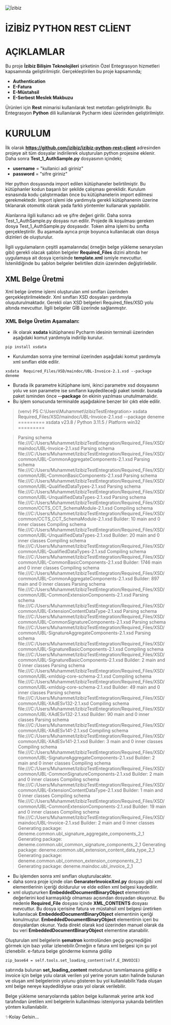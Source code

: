 

![İzibiz](https://izibiz.com.tr/wp-content/uploads/2022/11/400dpiLogo_trns.webp)
# İZİBİZ PYTHON REST CLİENT

# AÇIKLAMLAR

Bu proje **İzibiz Bilişim Teknolojileri** şirketinin Özel Entegrasyon hizmetleri kapsamında geliştirilmiştir. Gerçekleştirilen bu proje kapsamında;
 - **Authentication**
 - **E-Fatura**
 - **E-Müstahsil**
 - **E-Serbest Meslek Makbuzu**
 
Ürünleri için **Rest** mimarisi kullanılarak test metotları geliştirilmiştir. Bu Entegrasyon **Python** dili kullanılarak Pycharm idesi üzerinden geliştirilmiştir.

# KURULUM
İlk olarak **https://github.com/izibiz/izibiz-python-rest-client** adresinden projeye ait tüm dosyalar indirilerek oluşturulan python projesine eklenir. Daha sonra **Test_1_AuthSample.py** dosyasının içindeki;
 - **username** = "kullanici adi giriniz"
 - **password** = "sifre giriniz"

Her python dosyasında import edilen kütüphaneler belirtilmiştir. Bu kütüphanler kodun başarılı bir şekilde çalışması gereklidir. Kurulum esnasında kodu çalıştırmadan önce bu kütüphanelerin import edilmesi gerekmektedir. İmport işlemi ide yardımıyla gerekli kütüphanenin üzerine tıklanarak otomotik olarak yada farklı yöntemler kullanarak yapılabilir.

Alanlarına ilgili kullanıcı adı ve şifre değeri girilir. Daha sonra Test_1_AuthSample.py dosyası run edilir. Projede ilk koşulması gereken dosya Test_1_AuthSample.py dosyasıdır. Token alma işlemi bu sınıfta gerçekleştirilir.  Bu aşamada ayrıca proje boyunca kullanılacak olan dosya dizinleri de oluşturulur.

İlgili uygulamaların çeşitli aşamalarında( örneğin belge yükleme senaryoları gibi) gerekli olacak şablon belgeler **Required_Files** dizini altında her uygulamaya ait dosya içerisinde **template.xml** ismiyle mevcuttur. İstenildiğinde bu şablon belgeler belirtilen dizin üzerinden değiştirilebilir.

## XML Belge Üretmi
Xml belge üretme işlemi oluşturulan xml sınıfları üzerinden gerçekleştirilmektedir. Xml sınıfları XSD dosyaları yardımıyla oluşuturulmaktadır. Gerekli olan XSD belgeleri Required_files/XSD yolu altında mevcuttur. İlgili belgeler GİB üzerinde sağlanmıştır.

### XML Belge Üretim Aşamaları:
- ilk olarak **xsdata** kütüphanesi Pycharm idesinin terminali üzerinden aşağıdaki komut yardımıyla indirilip kurulur.
```
pip install xsdata
```
- Kurulumdan sonra yine terminal üzerinden aşağıdaki komut yardımıyla xml sınıfları elde edilir.
```
xsdata  Required_Files/XSD/maindoc/UBL-Invoice-2.1.xsd --package deneme
```
- Burada ilk parametre kütüphane ismi, ikinci parametre xsd dosyasının yolu ve son parametre ise sınıfların kaydedileceği paket ismidir. burada paket isminden önce **--package** ön ekinin yazılması unutulmamalıdır.
- Bu işlem sonucunda terminalde aşağıdakine benzer bir çıktı elde edilir.
>(venv) PS C:\Users\Muhammet\IzibizTestEntegration> xsdata  Required_Files/XSD/maindoc/UBL-Invoice-2.1.xsd --package deneme
>========= xsdata v23.8 / Python 3.11.5 / Platform win32 =========

>Parsing schema file:///C:/Users/Muhammet/IzibizTestEntegration/Required_Files/XSD/maindoc/UBL-Invoice-2.1.xsd
>Parsing schema file:///C:/Users/Muhammet/IzibizTestEntegration/Required_Files/XSD/common/UBL-CommonAggregateComponents-2.1.xsd
>Parsing schema file:///C:/Users/Muhammet/IzibizTestEntegration/Required_Files/XSD/common/UBL-CommonBasicComponents-2.1.xsd
>Parsing schema file:///C:/Users/Muhammet/IzibizTestEntegration/Required_Files/XSD/common/UBL-QualifiedDataTypes-2.1.xsd
>Parsing schema file:///C:/Users/Muhammet/IzibizTestEntegration/Required_Files/XSD/common/UBL-UnqualifiedDataTypes-2.1.xsd
>Parsing schema file:///C:/Users/Muhammet/IzibizTestEntegration/Required_Files/XSD/common/CCTS_CCT_SchemaModule-2.1.xsd
>Compiling schema file:///C:/Users/Muhammet/IzibizTestEntegration/Required_Files/XSD/common/CCTS_CCT_SchemaModule-2.1.xsd
>Builder: 10 main and 0 inner classes
>Compiling schema file:///C:/Users/Muhammet/IzibizTestEntegration/Required_Files/XSD/common/UBL-UnqualifiedDataTypes-2.1.xsd
>Builder: 20 main and 0 inner classes
>Compiling schema file:///C:/Users/Muhammet/IzibizTestEntegration/Required_Files/XSD/common/UBL-QualifiedDataTypes-2.1.xsd
>Compiling schema file:///C:/Users/Muhammet/IzibizTestEntegration/Required_Files/XSD/common/UBL-CommonBasicComponents-2.1.xsd
>Builder: 1746 main and 0 inner classes
>Compiling schema file:///C:/Users/Muhammet/IzibizTestEntegration/Required_Files/XSD/common/UBL-CommonAggregateComponents-2.1.xsd
>Builder: 897 main and 0 inner classes
>Parsing schema file:///C:/Users/Muhammet/IzibizTestEntegration/Required_Files/XSD/common/UBL-CommonExtensionComponents-2.1.xsd
>Parsing schema file:///C:/Users/Muhammet/IzibizTestEntegration/Required_Files/XSD/common/UBL-ExtensionContentDataType-2.1.xsd
>Parsing schema file:///C:/Users/Muhammet/IzibizTestEntegration/Required_Files/XSD/common/UBL-CommonSignatureComponents-2.1.xsd
>Parsing schema file:///C:/Users/Muhammet/IzibizTestEntegration/Required_Files/XSD/common/UBL-SignatureAggregateComponents-2.1.xsd
>Parsing schema file:///C:/Users/Muhammet/IzibizTestEntegration/Required_Files/XSD/common/UBL-SignatureBasicComponents-2.1.xsd
>Compiling schema file:///C:/Users/Muhammet/IzibizTestEntegration/Required_Files/XSD/common/UBL-SignatureBasicComponents-2.1.xsd
>Builder: 2 main and 0 inner classes
>Parsing schema file:///C:/Users/Muhammet/IzibizTestEntegration/Required_Files/XSD/common/UBL-xmldsig-core-schema-2.1.xsd
>Compiling schema file:///C:/Users/Muhammet/IzibizTestEntegration/Required_Files/XSD/common/UBL-xmldsig-core-schema-2.1.xsd
>Builder: 49 main and 0 inner classes
>Parsing schema file:///C:/Users/Muhammet/IzibizTestEntegration/Required_Files/XSD/common/UBL-XAdESv132-2.1.xsd
>Compiling schema file:///C:/Users/Muhammet/IzibizTestEntegration/Required_Files/XSD/common/UBL-XAdESv132-2.1.xsd
>Builder: 90 main and 0 inner classes
>Parsing schema file:///C:/Users/Muhammet/IzibizTestEntegration/Required_Files/XSD/common/UBL-XAdESv141-2.1.xsd
>Compiling schema file:///C:/Users/Muhammet/IzibizTestEntegration/Required_Files/XSD/common/UBL-XAdESv141-2.1.xsd
>Builder: 3 main and 0 inner classes
>Compiling schema file:///C:/Users/Muhammet/IzibizTestEntegration/Required_Files/XSD/common/UBL-SignatureAggregateComponents-2.1.xsd
>Builder: 2 main and 0 inner classes
>Compiling schema file:///C:/Users/Muhammet/IzibizTestEntegration/Required_Files/XSD/common/UBL-CommonSignatureComponents-2.1.xsd
>Builder: 2 main and 0 inner classes
>Compiling schema file:///C:/Users/Muhammet/IzibizTestEntegration/Required_Files/XSD/common/UBL-ExtensionContentDataType-2.1.xsd
>Builder: 1 main and 0 inner classes
>Compiling schema file:///C:/Users/Muhammet/IzibizTestEntegration/Required_Files/XSD/common/UBL-CommonExtensionComponents-2.1.xsd
>Builder: 19 main and 0 inner classes
>Compiling schema file:///C:/Users/Muhammet/IzibizTestEntegration/Required_Files/XSD/maindoc/UBL-Invoice-2.1.xsd
>Builder: 2 main and 0 inner classes
>Generating package: deneme.common.ubl_signature_aggregate_components_2_1
>Generating package: deneme.common.ubl_common_signature_components_2_1
>Generating package: deneme.common.ubl_extension_content_data_type_2_1
>Generating package: deneme.common.ubl_common_extension_components_2_1
>Generating package: deneme.maindoc.ubl_invoice_2_1

- Bu işlemden sonra xml sınıfları oluşturulacaktır.
- daha sonra proje içinde olan **GenaraterInvoiceXml.py** dosyası gibi xml elementlerinin içeriği doldurulur ve elde edilen xml belgesi kaydedilir.
- xml oluştururken **EmbeddedDocumentBinaryObject** elementinin değerlerini kod karmaşıklığı olmaması açısından dosyadan okuyoruz. Bu nedenle **Required_File** dosyası içinde **XML_CONTENTS** dosyası mevcuttur. Bu dosya içerisine  fatura ve müstahsil xml belgesi üretirken kullanılacak **EmbeddedDocumentBinaryObject** elementinin içeriği konulmuştur. **EmbeddedDocumentBinaryObject** elementinin içeri bu dosyalardan okunur. Yada direkt olarak kod üzerinden manuel olarak da bu veri **EmbeddedDocumentBinaryObject** elementine atanabilir.

Oluşturulan xml belgelerin **şematron** kontrolünden geçip geçmediğini görmek için bazı yollar izlenebilir.Örneğin e fatura xml belgesi için şu yol izlenebilir.
e-fatura belge gönderme kısmına gidilip 
```
zip_base64 = self.tools.set_loading_content(self.E_INVOICE)
```
satırında bulunan **set_loading_content** metodunun tanımlamasına gidilip e invoice için belge yolu olarak verilen yol yerine yorum satırı halinde bulunan ve oluşan xml belgelerinin yolunu gösteren bu yol kullanılabilir.Yada oluşan xml belge nereye kaydedildiyse orası yol olarak verilebilir.

Belge yükleme senaryolarında şablon belge kullanmak yerine artık kod tarafından üretilen xml belgelerin kullanılması isteniyorsa yukarıda belirtilen yöntem kullanılabilir.

✨Kolay Gelsin...
